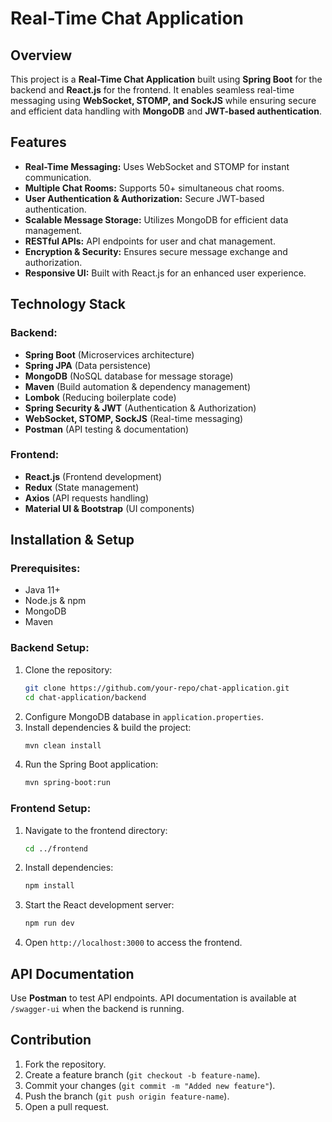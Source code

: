 # Real-Time Chat Application

## Overview
This project is a **Real-Time Chat Application** built using **Spring Boot** for the backend and **React.js** for the frontend. It enables seamless real-time messaging using **WebSocket, STOMP, and SockJS** while ensuring secure and efficient data handling with **MongoDB** and **JWT-based authentication**.

## Features
- **Real-Time Messaging:** Uses WebSocket and STOMP for instant communication.
- **Multiple Chat Rooms:** Supports 50+ simultaneous chat rooms.
- **User Authentication & Authorization:** Secure JWT-based authentication.
- **Scalable Message Storage:** Utilizes MongoDB for efficient data management.
- **RESTful APIs:** API endpoints for user and chat management.
- **Encryption & Security:** Ensures secure message exchange and authorization.
- **Responsive UI:** Built with React.js for an enhanced user experience.

## Technology Stack
### Backend:
- **Spring Boot** (Microservices architecture)
- **Spring JPA** (Data persistence)
- **MongoDB** (NoSQL database for message storage)
- **Maven** (Build automation & dependency management)
- **Lombok** (Reducing boilerplate code)
- **Spring Security & JWT** (Authentication & Authorization)
- **WebSocket, STOMP, SockJS** (Real-time messaging)
- **Postman** (API testing & documentation)

### Frontend:
- **React.js** (Frontend development)
- **Redux** (State management)
- **Axios** (API requests handling)
- **Material UI & Bootstrap** (UI components)

## Installation & Setup
### Prerequisites:
- Java 11+
- Node.js & npm
- MongoDB
- Maven

### Backend Setup:
1. Clone the repository:
   ```sh
   git clone https://github.com/your-repo/chat-application.git
   cd chat-application/backend
   ```
2. Configure MongoDB database in `application.properties`.
3. Install dependencies & build the project:
   ```sh
   mvn clean install
   ```
4. Run the Spring Boot application:
   ```sh
   mvn spring-boot:run
   ```

### Frontend Setup:
1. Navigate to the frontend directory:
   ```sh
   cd ../frontend
   ```
2. Install dependencies:
   ```sh
   npm install
   ```
3. Start the React development server:
   ```sh
   npm run dev
   ```
4. Open `http://localhost:3000` to access the frontend.

## API Documentation
Use **Postman** to test API endpoints. API documentation is available at `/swagger-ui` when the backend is running.

## Contribution
1. Fork the repository.
2. Create a feature branch (`git checkout -b feature-name`).
3. Commit your changes (`git commit -m "Added new feature"`).
4. Push the branch (`git push origin feature-name`).
5. Open a pull request.
